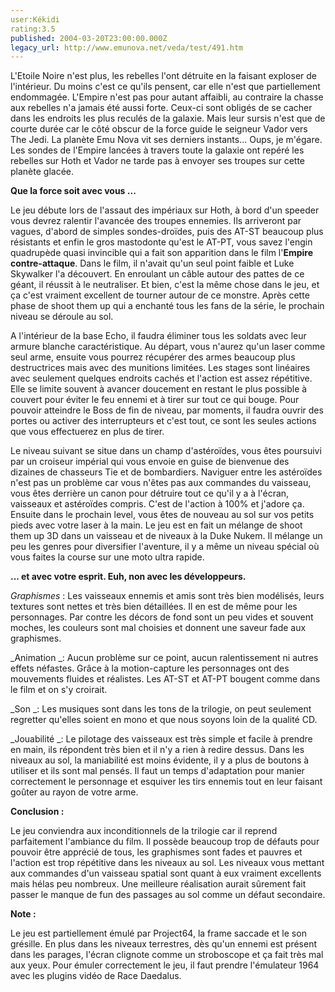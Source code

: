 ```yaml
---
user:Kékidi
rating:3.5
published: 2004-03-20T23:00:00.000Z
legacy_url: http://www.emunova.net/veda/test/491.htm
---
```

L'Etoile Noire n'est plus, les rebelles l'ont détruite en la faisant exploser de l'intérieur. Du moins c'est ce qu'ils pensent, car elle n'est que partiellement endommagée. L'Empire n'est pas pour autant affaibli, au contraire la chasse aux rebelles n'a jamais été aussi forte. Ceux-ci sont obligés de se cacher dans les endroits les plus reculés de la galaxie. Mais leur sursis n'est que de courte durée car le côté obscur de la force guide le seigneur Vador vers The Jedi. La planète Emu Nova vit ses derniers instants... Oups, je m'égare. Les sondes de l'Empire lancées à travers toute la galaxie ont repéré les rebelles sur Hoth et Vador ne tarde pas à envoyer ses troupes sur cette planète glacée.  

  

**Que la force soit avec vous ...**  

Le jeu débute lors de l'assaut des impériaux sur Hoth, à bord d'un speeder vous devrez ralentir l'avancée des troupes ennemies. Ils arriveront par vagues, d'abord de simples sondes-droïdes, puis des AT-ST beaucoup plus résistants et enfin le gros mastodonte qu'est le AT-PT, vous savez l'engin quadrupède quasi invincible qui a fait son apparition dans le film l'**Empire contre-attaque**. Dans le film, il n'avait qu'un seul point faible et Luke Skywalker l'a découvert. En enroulant un câble autour des pattes de ce géant, il réussit à le neutraliser. Et bien, c'est la même chose dans le jeu, et ça c'est vraiment excellent de tourner autour de ce monstre. Après cette phase de shoot them up qui a enchanté tous les fans de la série, le prochain niveau se déroule au sol.  

  

A l'intérieur de la base Echo, il faudra éliminer tous les soldats avec leur armure blanche caractéristique. Au départ, vous n'aurez qu'un laser comme seul arme, ensuite vous pourrez récupérer des armes beaucoup plus destructrices mais avec des munitions limitées. Les stages sont linéaires avec seulement quelques endroits cachés et l'action est assez répétitive. Elle se limite souvent à avancer doucement en restant le plus possible à couvert pour éviter le feu ennemi et à tirer sur tout ce qui bouge. Pour pouvoir atteindre le Boss de fin de niveau, par moments, il faudra ouvrir des portes ou activer des interrupteurs et c'est tout, ce sont les seules actions que vous effectuerez en plus de tirer.  

  

Le niveau suivant se situe dans un champ d'astéroïdes, vous êtes poursuivi par un croiseur impérial qui vous envoie en guise de bienvenue des dizaines de chasseurs Tie et de bombardiers. Naviguer entre les astéroïdes n'est pas un problème car vous n'êtes pas aux commandes du vaisseau, vous êtes derrière un canon pour détruire tout ce qu'il y a à l'écran, vaisseaux et astéroïdes compris. C'est de l'action à 100% et j'adore ça. Ensuite dans le prochain level, vous êtes de nouveau au sol sur vos petits pieds avec votre laser à la main. Le jeu est en fait un mélange de shoot them up 3D dans un vaisseau et de niveaux à la Duke Nukem. Il mélange un peu les genres pour diversifier l'aventure, il y a même un niveau spécial où vous faites la course sur une moto ultra rapide.  

  

**... et avec votre esprit. Euh, non avec les développeurs.**  

_Graphismes_ : Les vaisseaux ennemis et amis sont très bien modélisés, leurs textures sont nettes et très bien détaillées. Il en est de même pour les personnages. Par contre les décors de fond sont un peu vides et souvent moches, les couleurs sont mal choisies et donnent une saveur fade aux graphismes.  

  

_Animation _: Aucun problème sur ce point, aucun ralentissement ni autres effets néfastes. Grâce à la motion-capture les personnages ont des mouvements fluides et réalistes. Les AT-ST et AT-PT bougent comme dans le film et on s'y croirait.  

  

_Son _: Les musiques sont dans les tons de la trilogie, on peut seulement regretter qu'elles soient en mono et que nous soyons loin de la qualité CD.  

  

_Jouabilité _: Le pilotage des vaisseaux est très simple et facile à prendre en main, ils répondent très bien et il n'y a rien à redire dessus. Dans les niveaux au sol, la maniabilité est moins évidente, il y a plus de boutons à utiliser et ils sont mal pensés. Il faut un temps d'adaptation pour manier correctement le personnage et esquiver les tirs ennemis tout en leur faisant goûter au rayon de votre arme.  

  

**Conclusion :**  

Le jeu conviendra aux inconditionnels de la trilogie car il reprend parfaitement l'ambiance du film. Il possède beaucoup trop de défauts pour pouvoir être apprécié de tous, les graphismes sont fades et pauvres et l'action est trop répétitive dans les niveaux au sol. Les niveaux vous mettant aux commandes d'un vaisseau spatial sont quant à eux vraiment excellents mais hélas peu nombreux. Une meilleure réalisation aurait sûrement fait passer le manque de fun des passages au sol comme un défaut secondaire.  

  

**Note :**  

Le jeu est partiellement émulé par Project64, la frame saccade et le son grésille. En plus dans les niveaux terrestres, dès qu'un ennemi est présent dans les parages, l'écran clignote comme un stroboscope et ça fait très mal aux yeux. Pour émuler correctement le jeu, il faut prendre l'émulateur 1964 avec les plugins vidéo de Race Daedalus.